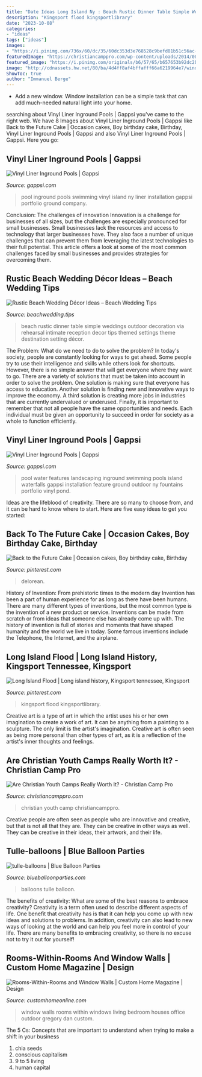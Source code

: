 ```yaml
---
title: "Date Ideas Long Island Ny : Beach Rustic Dinner Table Simple Weddings Outdoor Decoration Via Rehearsal Intimate Reception Decor Tips Themed Settings Theme Destination Setting Décor"
description: "Kingsport flood kingsportlibrary"
date: "2023-10-08"
categories:
- "ideas"
tags: ["ideas"]
images:
- "https://i.pinimg.com/736x/60/dc/35/60dc353d3e768528c9befd81b51c56ac--east-tennessee-long-island.jpg"
featuredImage: "https://christiancamppro.com/wp-content/uploads/2014/08/8.png"
featured_image: "https://i.pinimg.com/originals/b6/57/65/b657653b92dc2bd5669b0b8053a5295c.jpg"
image: "http://cdnassets.hw.net/80/ba/4d4ff8af4bffafff66a6219964e7/window-wall.jpg"
ShowToc: true
author: "Immanuel Berge"
---
```



- Add a new window. Window installation can be a simple task that can add much-needed natural light into your home.

	

		
searching about Vinyl Liner Inground Pools | Gappsi you've came to the right web. We have 8 Images about Vinyl Liner Inground Pools | Gappsi like Back to the Future Cake | Occasion cakes, Boy birthday cake, Birthday, Vinyl Liner Inground Pools | Gappsi and also Vinyl Liner Inground Pools | Gappsi. Here you go:
		
    
## Vinyl Liner Inground Pools | Gappsi

<img loading=lazy src="https://gappsi.com/wp-content/uploads/2014/02/vinyl-6-1024x6801.jpg" onerror="this.onerror=null;this.src='https://tse1.mm.bing.net/th?id=OIP.TW6ertUmx7VC-VZpYmJ9iQHaE6&amp;pid=15.1';" alt="Vinyl Liner Inground Pools | Gappsi">

_Source: gappsi.com_

>pool inground pools swimming vinyl island ny liner installation gappsi portfolio ground company. 

	

Conclusion: The challenges of innovation
Innovation is a challenge for businesses of all sizes, but the challenges are especially pronounced for small businesses. Small businesses lack the resources and access to technology that larger businesses have. They also face a number of unique challenges that can prevent them from leveraging the latest technologies to their full potential. This article offers a look at some of the most common challenges faced by small businesses and provides strategies for overcoming them.

    
## Rustic Beach Wedding Décor Ideas – Beach Wedding Tips

<img loading=lazy src="http://beachwedding.tips/wp-content/uploads/2014/09/Rustic-Beach-Wedding-Ideas-4.jpg" onerror="this.onerror=null;this.src='https://tse1.mm.bing.net/th?id=OIP.G7kaXeaOyvP9xJfkrDcMSgHaLH&amp;pid=15.1';" alt="Rustic Beach Wedding Décor Ideas – Beach Wedding Tips">

_Source: beachwedding.tips_

>beach rustic dinner table simple weddings outdoor decoration via rehearsal intimate reception decor tips themed settings theme destination setting décor. 

	

The Problem: What do we need to do to solve the problem?
In today's society, people are constantly looking for ways to get ahead. Some people try to use their intelligence and skills while others look for shortcuts. However, there is no simple answer that will get everyone where they want to go. There are a variety of solutions that must be taken into account in order to solve the problem. One solution is making sure that everyone has access to education. Another solution is finding new and innovative ways to improve the economy. A third solution is creating more jobs in industries that are currently undervalued or underused. Finally, it is important to remember that not all people have the same opportunities and needs. Each individual must be given an opportunity to succeed in order for society as a whole to function efficiently.

    
## Vinyl Liner Inground Pools | Gappsi

<img loading=lazy src="https://gappsi.com/wp-content/uploads/2014/02/dix-hills-pool-compamy-gappsi.jpg" onerror="this.onerror=null;this.src='https://tse2.mm.bing.net/th?id=OIP.jps1P7bzAlNux03cVzziUQHaE6&amp;pid=15.1';" alt="Vinyl Liner Inground Pools | Gappsi">

_Source: gappsi.com_

>pool water features landscaping inground swimming pools island waterfalls gappsi installation feature ground outdoor ny fountains portfolio vinyl pond. 

	

Ideas are the lifeblood of creativity. There are so many to choose from, and it can be hard to know where to start. Here are five easy ideas to get you started:

    
## Back To The Future Cake | Occasion Cakes, Boy Birthday Cake, Birthday

<img loading=lazy src="https://i.pinimg.com/originals/b6/57/65/b657653b92dc2bd5669b0b8053a5295c.jpg" onerror="this.onerror=null;this.src='https://tse3.mm.bing.net/th?id=OIP.gB5s5_gH_4pNdc5uNFRMzwHaJ4&amp;pid=15.1';" alt="Back to the Future Cake | Occasion cakes, Boy birthday cake, Birthday">

_Source: pinterest.com_

>delorean. 

	

History of Invention: From prehistoric times to the modern day
Invention has been a part of human experience for as long as there have been humans. There are many different types of inventions, but the most common type is the invention of a new product or service. Inventions can be made from scratch or from ideas that someone else has already come up with. The history of invention is full of stories and moments that have shaped humanity and the world we live in today. Some famous inventions include the Telephone, the Internet, and the airplane.

    
## Long Island Flood | Long Island History, Kingsport Tennessee, Kingsport

<img loading=lazy src="https://i.pinimg.com/736x/60/dc/35/60dc353d3e768528c9befd81b51c56ac--east-tennessee-long-island.jpg" onerror="this.onerror=null;this.src='https://tse4.mm.bing.net/th?id=OIP.cGsSRoYbP77mc5hTGo8JMgHaEg&amp;pid=15.1';" alt="Long Island Flood | Long island history, Kingsport tennessee, Kingsport">

_Source: pinterest.com_

>kingsport flood kingsportlibrary. 

	

Creative art is a type of art in which the artist uses his or her own imagination to create a work of art. It can be anything from a painting to a sculpture. The only limit is the artist's imagination. Creative art is often seen as being more personal than other types of art, as it is a reflection of the artist's inner thoughts and feelings.

    
## Are Christian Youth Camps Really Worth It? - Christian Camp Pro

<img loading=lazy src="https://christiancamppro.com/wp-content/uploads/2014/08/8.png" onerror="this.onerror=null;this.src='https://tse2.mm.bing.net/th?id=OIP.xajQUif6xtSKKYlcywt_iQHaLG&amp;pid=15.1';" alt="Are Christian Youth Camps Really Worth It? - Christian Camp Pro">

_Source: christiancamppro.com_

>christian youth camp christiancamppro. 

	

Creative people are often seen as people who are innovative and creative, but that is not all that they are. They can be creative in other ways as well. They can be creative in their ideas, their artwork, and their life.

    
## Tulle-balloons | Blue Balloon Parties

<img loading=lazy src="https://blueballoonparties.com/wp-content/uploads/2016/04/tulle-balloons.jpg" onerror="this.onerror=null;this.src='https://tse2.mm.bing.net/th?id=OIP.3O-_jppemwIefbk3HHUErAHaHa&amp;pid=15.1';" alt="tulle-balloons | Blue Balloon Parties">

_Source: blueballoonparties.com_

>balloons tulle balloon. 

	

The benefits of creativity: What are some of the best reasons to embrace creativity?
Creativity is a term often used to describe different aspects of life. One benefit that creativity has is that it can help you come up with new ideas and solutions to problems. In addition, creativity can also lead to new ways of looking at the world and can help you feel more in control of your life. There are many benefits to embracing creativity, so there is no excuse not to try it out for yourself!

    
## Rooms-Within-Rooms And Window Walls | Custom Home Magazine | Design

<img loading=lazy src="http://cdnassets.hw.net/80/ba/4d4ff8af4bffafff66a6219964e7/window-wall.jpg" onerror="this.onerror=null;this.src='https://tse4.mm.bing.net/th?id=OIP.GTpuWIxH4HqF1lxEz97PsQHaD-&amp;pid=15.1';" alt="Rooms-Within-Rooms and Window Walls | Custom Home Magazine | Design">

_Source: customhomeonline.com_

>window walls rooms within windows living bedroom houses office outdoor gregory dan custom. 

	

The 5 Cs: Concepts that are important to understand when trying to make a shift in your business
1. chia seeds
2. conscious capitalism
3. 9 to 5 living
4. human capital

